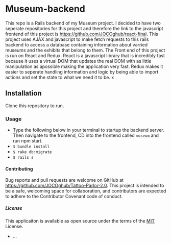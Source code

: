 # Museum-backend 
This repo is a Rails backend of my Museum project. I decided to have two seperate repositories for this project and therefore the link to the javascript frontend of this project is https://github.com/JOCOghub/react-final. This project uses AJAX and javascript to make fetch requests to this rails backend to access a database containing information about varried museums and the exhibits that belong to them. The Front end of this project is run on React and Redux. React is a javascript library that is incredibly fast because it uses a virtual DOM that updates the real DOM with as little manipulation as apossible making the application very fast. Redux makes it easier to seperate handling information and logic by being able to import actions and set the state to what we need it to be. x
## Installation
Clone this repository to run.

### Usage
* Type the following below in your terminal to startup the backend server. Then navigate to the frontend, CD into the frontend called `museum` and run npm start.
* ```$ bundle install```
* ```$ rake db:migrate```
* ```$ rails s```

#### Contributing
Bug reports and pull requests are welcome on GitHub at https://github.com/JOCOghub/Tattoo-Parlor-2.0. This project is intended to be a safe, welcoming space for collaboration, and contributors are expected to adhere to the Contributor Covenant code of conduct.

##### License
This applicaiton is available as open source under the terms of the [MIT](https://opensource.org/licenses/MIT) License.


* ...
